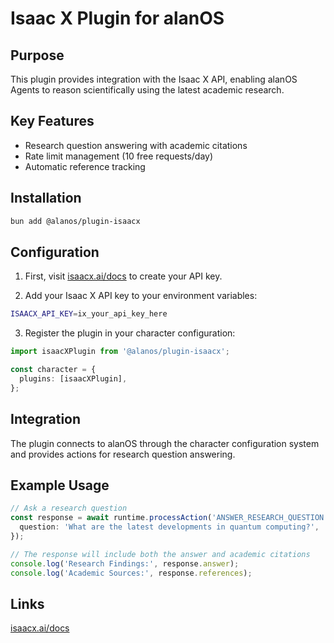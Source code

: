 # Isaac X Plugin for alanOS

## Purpose

This plugin provides integration with the Isaac X API, enabling alanOS Agents to reason scientifically using the latest academic research.

## Key Features

- Research question answering with academic citations
- Rate limit management (10 free requests/day)
- Automatic reference tracking

## Installation

```bash
bun add @alanos/plugin-isaacx
```

## Configuration

1. First, visit [isaacx.ai/docs](https://isaacx.ai/docs) to create your API key.

2. Add your Isaac X API key to your environment variables:

```bash
ISAACX_API_KEY=ix_your_api_key_here
```

3. Register the plugin in your character configuration:

```typescript
import isaacXPlugin from '@alanos/plugin-isaacx';

const character = {
  plugins: [isaacXPlugin],
};
```

## Integration

The plugin connects to alanOS through the character configuration system and provides actions for research question answering.

## Example Usage

```typescript
// Ask a research question
const response = await runtime.processAction('ANSWER_RESEARCH_QUESTION', {
  question: 'What are the latest developments in quantum computing?',
});

// The response will include both the answer and academic citations
console.log('Research Findings:', response.answer);
console.log('Academic Sources:', response.references);
```

## Links

[isaacx.ai/docs](https://isaacx.ai/docs)
